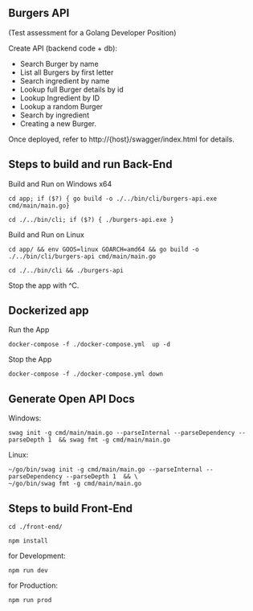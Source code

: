 ## Burgers API

(Test assessment for a Golang Developer Position)

Create API (backend code + db):

* Search Burger by name
* List all Burgers by first letter
* Search ingredient by name
* Lookup full Burger details by id
* Lookup Ingredient by ID
* Lookup a random Burger
* Search by ingredient
* Creating a new Burger.

Once deployed, refer to http://{host}/swagger/index.html for details.

## Steps to build and run Back-End

Build and Run on Windows x64

```shell
cd app; if ($?) { go build -o ./../bin/cli/burgers-api.exe cmd/main/main.go}
```

```shell
cd ./../bin/cli; if ($?) { ./burgers-api.exe }
```

Build and Run on Linux

```shell
cd app/ && env GOOS=linux GOARCH=amd64 && go build -o ./../bin/cli/burgers-api cmd/main/main.go
```

```shell
cd ./../bin/cli && ./burgers-api
```

Stop the app with ^C.

## Dockerized app

Run the App

```shell
docker-compose -f ./docker-compose.yml  up -d
```

Stop the App

```shell
docker-compose -f ./docker-compose.yml down
```

## Generate Open API Docs

Windows:

```shell
swag init -g cmd/main/main.go --parseInternal --parseDependency --parseDepth 1  && swag fmt -g cmd/main/main.go
```

Linux:

```shell
~/go/bin/swag init -g cmd/main/main.go --parseInternal --parseDependency --parseDepth 1  && \ 
~/go/bin/swag fmt -g cmd/main/main.go 
```

## Steps to build Front-End

```shell
cd ./front-end/
```

```shell
npm install
```

for Development:

```shell
npm run dev
```
for Production:

```shell
npm run prod
```
